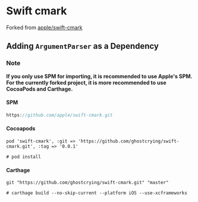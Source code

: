 # Swift cmark

Forked from [apple/swift-cmark](https://github.com/apple/swift-cmark)



## Adding `ArgumentParser` as a Dependency

### Note

**If you only use SPM for importing, it is recommended to use Apple's SPM. For the currently forked project, it is more recommended to use CocoaPods and Carthage.**

#### SPM

```swift
https://github.com/apple/swift-cmark.git
```

#### Cocoapods

```
pod 'swift-cmark', :git => 'https://github.com/ghostcrying/swift-cmark.git', :tag => '0.0.1'

# pod install
```

#### Carthage

```
git "https://github.com/ghostcrying/swift-cmark.git" "master"

# carthage build --no-skip-current --platform iOS --use-xcframeworks
```

